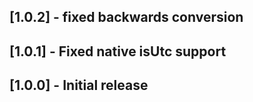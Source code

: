 ## [1.0.2] - fixed backwards conversion

## [1.0.1] - Fixed native isUtc support

## [1.0.0] - Initial release